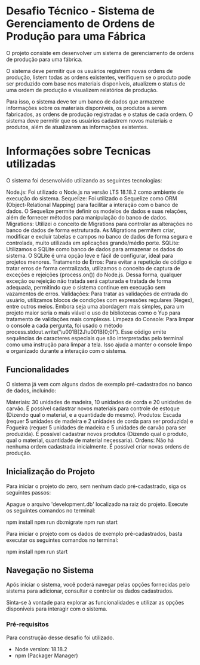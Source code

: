 # Desafio Técnico - Sistema de Gerenciamento de Ordens de Produção para uma Fábrica

O projeto consiste em desenvolver um sistema de gerenciamento de ordens de produção para uma fábrica. 

O sistema deve permitir que os usuários registrem novas ordens de produção, listem todas as ordens existentes, verifiquem se o produto pode ser produzido com base nos materiais disponíveis, atualizem o status de uma ordem de produção e visualizem relatórios de produção.

Para isso, o sistema deve ter um banco de dados que armazene informações sobre os materiais disponíveis, os produtos a serem fabricados, as ordens de produção registradas e o status de cada ordem. O sistema deve permitir que os usuários cadastrem novos materiais e produtos, além de atualizarem as informações existentes.

# Informações sobre Tecnicas utilizadas
O sistema foi desenvolvido utilizando as seguintes tecnologias:

Node.js: Foi utilizado o Node.js na versão LTS 18.18.2 como ambiente de execução do sistema.
Sequelize: Foi utilizado o Sequelize como ORM (Object-Relational Mapping) para facilitar a interação com o banco de dados. O Sequelize permite definir os modelos de dados e suas relações, além de fornecer métodos para manipulação do banco de dados.
Migrations: Utilizei o conceito de Migrations para controlar as alterações no banco de dados de forma estruturada. As Migrations permitem criar, modificar e excluir tabelas e campos no banco de dados de forma segura e controlada, muito utilizada em aplicações grande/médio porte.
SQLite: Utilizamos o SQLite como banco de dados para armazenar os dados do sistema. O SQLite é uma opção leve e fácil de configurar, ideal para projetos menores.
Tratamento de Erros: Para evitar a repetição de código e tratar erros de forma centralizada, utilizamos o conceito de captura de exceções e rejeições (process.on()) do Node.js. Dessa forma, qualquer exceção ou rejeição não tratada será capturada e tratada de forma adequada, permitindo que o sistema continue em execução sem vazamentos de erros.
Validações: Para tratar as validações de entrada do usuário, utilizamos blocos de condições com expressões regulares (Regex), entre outros meios. Embora seja uma abordagem mais simples, para um projeto maior seria o mais viável o uso de bibliotecas como o Yup para tratamento de validações mais complexas.
Limpeza do Console: Para limpar o console a cada pergunta, foi usado o método process.stdout.write('\u001B[2J\u001B[0;0f'). Esse código emite sequências de caracteres especiais que são interpretadas pelo terminal como uma instrução para limpar a tela. Isso ajuda a manter o console limpo e organizado durante a interação com o sistema.

## Funcionalidades

O sistema já vem com alguns dados de exemplo pré-cadastrados no banco de dados, incluindo:

Materiais: 30 unidades de madeira, 10 unidades de corda e 20 unidades de carvão. É possível cadastrar novos materiais para controle de estoque (Dizendo qual o material, e a quantidade do mesmo).
Produtos: Escada (requer 5 unidades de madeira e 2 unidades de corda para ser produzida) e Fogueira (requer 5 unidades de madeira e 5 unidades de carvão para ser produzida). É possível cadastrar novos produtos (Dizendo qual o produto, qual o material, quantidade de material necessaria).
Ordens: Não há nenhuma ordem cadastrada inicialmente. É possível criar novas ordens de produção.

## Inicialização do Projeto

Para iniciar o projeto do zero, sem nenhum dado pré-cadastrado, siga os seguintes passos:

Apague o arquivo 'development.db' localizado na raiz do projeto.
Execute os seguintes comandos no terminal:

npm install
npm run db:migrate
npm run start

Para iniciar o projeto com os dados de exemplo pré-cadastrados, basta executar os seguintes comandos no terminal:

npm install
npm run start

## Navegação no Sistema

Após iniciar o sistema, você poderá navegar pelas opções fornecidas pelo sistema para adicionar, consultar e controlar os dados cadastrados.

Sinta-se à vontade para explorar as funcionalidades e utilizar as opções disponíveis para interagir com o sistema.


### Pré-requisitos
Para construção desse desafio foi utilizado.
- Node version: 18.18.2
- npm (Packager Manager)
